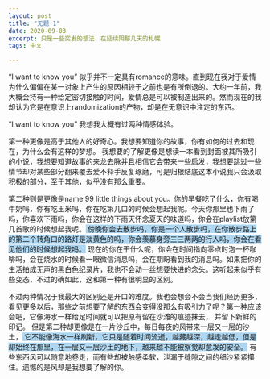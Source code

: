 ```yaml
---
layout: post
title: "无题 1"
date: 2020-09-03
excerpt: 只是一些突发的想法，在延续阴郁几天的札幌
tags: 中文 

---
```


“I want to know you” 似乎并不一定具有romance的意味。直到现在我对于爱情为什么偏偏在某一对象上产生的原因相较于之前也是有所倒退的。大约一年前，我大概会持有一种给定密切接触的时间，爱情总是可以被制造出来的。然而现在的我却认为它是在意识上randomization的产物，却是在无意识中注定的东西。

“I want to know you” 我想我大概有过两种情感体验。

第一种更像是高于其他人的好奇心。我想要知道你的故事，你有如何的过去和现在，为什么会有这样的梦想。 我想要的了解更像是想读一本看到封面被其所吸引的小说，我想要知道故事的来龙去脉并且相信它会带来一些启发，我想要跳过一些情节却对某些部分翻来覆去爱不释手反复琢磨，可是归根结底这本小说我只会汲取积极的部分，至于其他，似乎没有那么重要。


第二种则是更像是name 99 little things about you。你的早餐吃了什么，你有喝牛奶吗，你有吃玉米吗，你在吃第几口的时候会想起我呢。今天你那里也下雨了吗，你喜欢下雨吗，你会在这样的下雨天怀念夏天的味道吗，你会在playlist放第几首歌的时候想起我呢。<span style="background-color: #AED6F1  "> 傍晚你会去散步吗，你是一个人散步吗，在你散步路上的第二个转角口的路灯是淡黄色的吗，你会羡慕身旁三三两两的行人吗，你会在看见他们的时候想起我吗。</span> 现在的你在干什么呢，你会在时间指向零点时泡一杯咖啡吗，会在烧水的时候看一眼微信消息吗，会在期盼看到我的消息吗。如果把你的生活拍成无声的黑白色纪录片，我也不会动一丝想要快进的念头。这听起来似乎有些变态，不过的确如此，这和第一种有很明显的区别。

不过两种情况于我最大的区别还是开口的难度。我也会想会不会当我们经历更多，看见更多以后，那些之前想要了解的东西会变得没那么有吸引力了呢？第一种应该会吧，它像海水一样给足时间就可以把原有留在沙滩的痕迹抹去， 并留下新鲜的印记。 但是第二种却更像是在一片沙丘中，每日每夜的风带来一层又一层的沙土，<span style="background-color: #AED6F1  "> 它不能像海水一样刷新，它只是随着时间流逝，越藏越深，越走越低，但是却始终在那里，在一层又一层沙土的地下，越来越不能被察觉却愈发的安全。</span> 有些东西风可以随意地卷走，而有些却被触感柔软，泄漏于缝隙之间的细沙紧紧攥住。遗憾的是风却是我想要了解的你。


